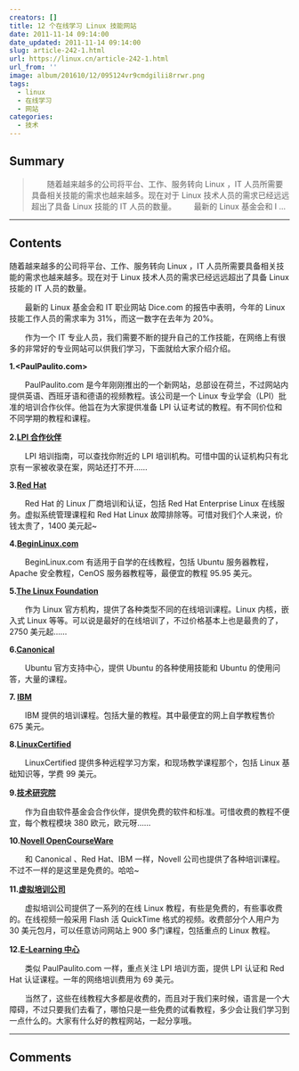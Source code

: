 ```yaml
---
creators: []
title: 12 个在线学习 Linux 技能网站
date: 2011-11-14 09:14:00
date_updated: 2011-11-14 09:14:00
slug: article-242-1.html
url: https://linux.cn/article-242-1.html
url_from: ''
image: album/201610/12/095124vr9cmdgilii8rrwr.png
tags:
  - linux
  - 在线学习
  - 网站
categories:
  - 技术
---
```


## Summary

> 　　随着越来越多的公司将平台、工作、服务转向 Linux ，IT 人员所需要具备相关技能的需求也越来越多。现在对于 Linux 技术人员的需求已经远远超出了具备 Linux 技能的 IT 人员的数量。
> 　　最新的 Linux 基金会和 I ...

***

<!-- more -->

## Contents

随着越来越多的公司将平台、工作、服务转向 Linux ，IT 人员所需要具备相关技能的需求也越来越多。现在对于 Linux 技术人员的需求已经远远超出了具备 Linux 技能的 IT 人员的数量。

　　最新的 Linux 基金会和 IT 职业网站 Dice.com 的报告中表明，今年的 Linux 技能工作人员的需求率为 31%，而这一数字在去年为 20%。

　　作为一个 IT 专业人员，我们需要不断的提升自己的工作技能，在网络上有很多的非常好的专业网站可以供我们学习，下面就给大家介绍介绍。

**1.<PaulPaulito.com>**

　　PaulPaulito.com 是今年刚刚推出的一个新网站，总部设在荷兰，不过网站内提供英语、西班牙语和德语的视频教程。该公司是一个 Linux 专业学会（LPI）批准的培训合作伙伴。他旨在为大家提供准备 LPI 认证考试的教程。有不同价位和不同学期的教程和课程。

**2.[LPI 合作伙伴](http://cs.lpi.org/caf/Xamman/partner)**

　　LPI 培训指南，可以查找你附近的 LPI 培训机构。可惜中国的认证机构只有北京有一家被收录在案，网站还打不开……

**3.[Red Hat](http://www.redhat.com/promo/training/)**

　　Red Hat 的 Linux 厂商培训和认证，包括 Red Hat Enterprise Linux 在线服务。虚拟系统管理课程和 Red Hat Linux 故障排除等。可惜对我们个人来说，价钱太贵了，1400 美元起~  
  
**4.[BeginLinux.com](http://beginlinux.com/web/index.php?app=ecom&ns=catshow&ref=onlinecourses&sid=4a9gip0e5e24304171d044dtwe20mgbp)**

　　BeginLinux.com 有适用于自学的在线教程，包括 Ubuntu 服务器教程，Apache 安全教程，CenOS 服务器教程等，最便宜的教程 95.95 美元。

**5.[The Linux Foundation](https://training.linuxfoundation.org/courses/search?course=all&location=Online)**

　　作为 Linux 官方机构，提供了各种类型不同的在线培训课程。Linux 内核，嵌入式 Linux 等等。可以说是最好的在线培训了，不过价格基本上也是最贵的了，2750 美元起……

**6.[Canonical](http://www.ubuntu.com/support/training/course-types)**

　　Ubuntu 官方支持中心，提供 Ubuntu 的各种使用技能和 Ubuntu 的使用问答，大量的课程。

**7. [IBM](http://www-304.ibm.com/jct03001c/services/learning/ites.wss/us/en?pageType=course_list&subChapter=5068&subChapterInd=C&region=us&subChapterName=Linux,+UNIX,+and+Open+Source&country=us&language=en&webLanguage=en&externalPrivate=y&externalPublic=y&mediaId=&deliveryMethod=)**

　　IBM 提供的培训课程。包括大量的教程。其中最便宜的网上自学教程售价 675 美元。  
  
**8.[LinuxCertified](http://www.linuxcertified.com/distance_learning.html)**  
  
　　LinuxCertified 提供多种远程学习方案，和现场教学课程那个，包括 Linux 基础知识等，学费 99 美元。  
  
**9.[技术研究院](https://ftacademy.org/courses/programme)**  
  
　　作为自由软件基金会合作伙伴，提供免费的软件和标准。可惜收费的教程不便宜，每个教程模块 380 欧元，欧元呀……  
  
**10.[Novell OpenCourseWare](http://ocw.novell.com/)**

　　和 Canonical 、Red Hat、IBM 一样，Novell 公司也提供了各种培训课程。不过不一样的是这里是免费的。哈哈~

**11.[虚拟培训公司](http://www.vtc.com/products/Introduction-to-Linux-tutorials.htm)**

　　虚拟培训公司提供了一系列的在线 Linux 教程，有些是免费的，有些事收费的。在线视频一般采用 Flash 活 QuickTime 格式的视频。收费部分个人用户为 30 美元包月，可以任意访问网站上 900 多门课程，包括重点的 Linux 教程。

**12.[E-Learning 中心](http://www.e-learningcenter.com/linux.htm)**

　　类似 PaulPaulito.com 一样，重点关注 LPI 培训方面，提供 LPI 认证和 Red Hat 认证课程。一年的网络培训费用为 69 美元。

　　当然了，这些在线教程大多都是收费的，而且对于我们来时候，语言是一个大障碍，不过只要我们去看了，哪怕只是一些免费的试看教程，多少会让我们学习到一点什么的。大家有什么好的教程网站，一起分享哦。

***

## Comments
